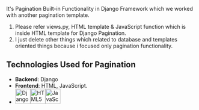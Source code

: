 It's Pagination Built-in Functionality in Django Framework which we worked with another pagination template.
1) Please refer views.py, HTML template & JavaScript function which is inside HTML template for Django Pagination.
2) I just delete other things which related to database and templates oriented things because i focused only pagination functionality.

## Technologies Used for Pagination
  - **Backend**: Django
  - **Frontend**: HTML, JavaScript.
  -  <img src="https://cdn.jsdelivr.net/gh/devicons/devicon/icons/django/django-plain.svg" alt="Django" width="40" height="40"/><img src="https://cdn.jsdelivr.net/gh/devicons/devicon/icons/html5/html5-original-wordmark.svg" alt="HTML5" width="40" height="40"/><img src="https://cdn.jsdelivr.net/gh/devicons/devicon/icons/javascript/javascript-original.svg" alt="JavaScript" width="40" height="40"/>

